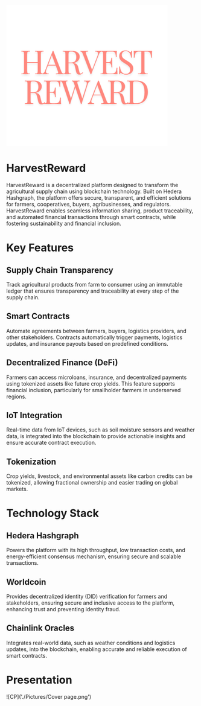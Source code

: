 ![Cover](./Pictures/HarvestChain.png)

# HarvestReward
HarvestReward is a decentralized platform designed to transform the agricultural supply chain using blockchain technology. Built on Hedera Hashgraph, the platform offers secure, transparent, and efficient solutions for farmers, cooperatives, buyers, agribusinesses, and regulators. HarvestReward enables seamless information sharing, product traceability, and automated financial transactions through smart contracts, while fostering sustainability and financial inclusion.

# Key Features
## Supply Chain Transparency
Track agricultural products from farm to consumer using an immutable ledger that ensures transparency and traceability at every step of the supply chain.

## Smart Contracts
Automate agreements between farmers, buyers, logistics providers, and other stakeholders. Contracts automatically trigger payments, logistics updates, and insurance payouts based on predefined conditions.

## Decentralized Finance (DeFi)
Farmers can access microloans, insurance, and decentralized payments using tokenized assets like future crop yields. This feature supports financial inclusion, particularly for smallholder farmers in underserved regions.

## IoT Integration
Real-time data from IoT devices, such as soil moisture sensors and weather data, is integrated into the blockchain to provide actionable insights and ensure accurate contract execution.

## Tokenization
Crop yields, livestock, and environmental assets like carbon credits can be tokenized, allowing fractional ownership and easier trading on global markets.

# Technology Stack
## Hedera Hashgraph
Powers the platform with its high throughput, low transaction costs, and energy-efficient consensus mechanism, ensuring secure and scalable transactions.

## Worldcoin
Provides decentralized identity (DID) verification for farmers and stakeholders, ensuring secure and inclusive access to the platform, enhancing trust and preventing identity fraud.

## Chainlink Oracles
Integrates real-world data, such as weather conditions and logistics updates, into the blockchain, enabling accurate and reliable execution of smart contracts.

# Presentation

![CP]('./Pictures/Cover page.png')



